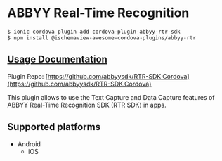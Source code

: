 # ABBYY Real-Time Recognition

```text
$ ionic cordova plugin add cordova-plugin-abbyy-rtr-sdk
$ npm install @ischemaview-awesome-cordova-plugins/abbyy-rtr
```

## [Usage Documentation](https://danielsogl.gitbook.io/awesome-cordova-plugins/plugins/abbyy-rtr/)

Plugin Repo: [https://github.com/abbyysdk/RTR-SDK.Cordova](https://github.com/abbyysdk/RTR-SDK.Cordova)

This plugin allows to use the Text Capture and Data Capture features of ABBYY Real-Time Recognition SDK \(RTR SDK\) in apps.

## Supported platforms

* Android
  * iOS


